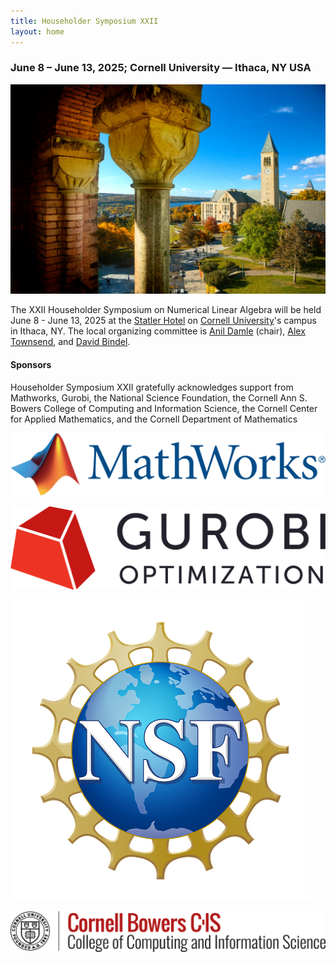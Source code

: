 ```yaml
---
title: Householder Symposium XXII
layout: home
---
```

### June 8 &ndash; June 13, 2025; Cornell University &mdash; Ithaca, NY USA

![Cornell University campus with Cayuga lake in the background](images/UP_2016_1413_089_select.jpg)

The XXII Householder Symposium on Numerical Linear Algebra will be held June 8 - June 13, 2025 at the [Statler Hotel](https://statlerhotel.cornell.edu) on [Cornell University](https://www.cornell.edu/)'s campus in Ithaca, NY. The local organizing committee is [Anil Damle](mailto:damle@cornell.edu) (chair), [Alex Townsend](mailto:ajt253@cornell.edu), and [David Bindel](mailto:bindel@cornell.edu). 

#### Sponsors

Householder Symposium XXII gratefully acknowledges support from Mathworks, Gurobi, the National Science Foundation, the Cornell Ann S. Bowers College of Computing and Information Science, the Cornell Center for Applied Mathematics, and the Cornell Department of Mathematics

![Mathworks logo](images/Mathworks.png)

![Gurobi logo](images/Gurobi.png)

![National Science Foundation logo](images/NSF.png)

![Cornell Bowers College of Computing and Information Science logo](images/Bowers.png)
